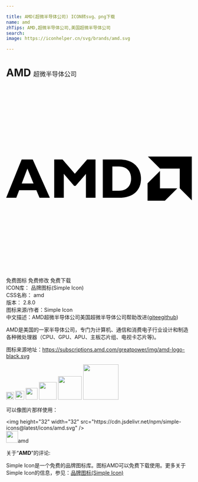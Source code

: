 ```yaml
---

title: AMD(超微半导体公司) ICON转svg、png下载
name: amd
zhTips: AMD,超微半导体公司,美国超微半导体公司
search: 
image: https://iconhelper.cn/svg/brands/amd.svg

---
```


# AMD  <small style="font-size: 60%;font-weight: 100">超微半导体公司</small>

<div id="svg" class="svg-wrap">
<svg xmlns="http://www.w3.org/2000/svg" role="img" viewBox="0 0 24 24"><title>AMD icon</title><path d="M18.324 9.137l1.559 1.56h2.556v2.557L24 14.814V9.137zM2 9.52l-2 4.96h1.309l.37-.982H3.9l.408.982h1.338L3.432 9.52zm4.209 0v4.955h1.238v-3.092l1.338 1.562h.188l1.338-1.556v3.091h1.238V9.52H10.47l-1.592 1.845L7.287 9.52zm6.283 0v4.96h2.057c1.979 0 2.88-1.046 2.88-2.472 0-1.36-.937-2.488-2.747-2.488zm1.237.91h.792c1.17 0 1.63.711 1.63 1.57 0 .728-.372 1.572-1.616 1.572h-.806zm-10.985.273l.791 1.932H2.008zm17.137.307l-1.604 1.603v2.25h2.246l1.604-1.607h-2.246z"/></svg>
</div>
<detail full-name='amd'></detail>

<div class="detail-page">
<p>
<span><span class="badge-success badge">免费图标</span> <span class="badge-success badge">免费修改</span>  <span class="badge-success badge">免费下载</span> </span>
<br/>
<span>
ICON库：
<span class="badge-secondary badge">品牌图标(Simple Icon)</span> 
</span>
<br/>
<span>
CSS名称：
<span class="badge-secondary badge">amd</span> 
</span>

<br/>
<span>
版本：
<span class="badge-secondary badge">2.8.0</span> 
</span>
<br/>
<span>图标来源/作者：<span class="badge-light badge">Simple Icon</span></span> 
<br/>
<span class="zh-detail">中文描述：<span class="badge-primary badge">AMD</span><span class="badge-primary badge">超微半导体公司</span><span class="badge-primary badge">美国超微半导体公司</span><span class="help-link"><span>帮助改进</span>(<a href="https://gitee.com/liuwave/icon-helper/edit/master/json/brands/amd.json" target="_blank" rel="noopener noreferrer">gitee</a><a href="https://github.com/liuwave/icon-helper/edit/master/json/brands/amd.json" target="_blank" rel="noopener noreferrer">github</a></span>)</span><br/>
</p>
</div><div class="description description alert alert-light"><p>AMD是美国的一家半导体公司，专门为计算机、通信和消费电子行业设计和制造各种微处理器（CPU、GPU、APU、主板芯片组、电视卡芯片等)。</p><p>图标来源地址：<a href="https://subscriptions.amd.com/greatpower/img/amd-logo-black.svg" target="_blank" rel="noopener noreferrer">https://subscriptions.amd.com/greatpower/img/amd-logo-black.svg</a></p></div>
<div class="alert alert-dark">
<img height="21" width="21" src="https://cdn.jsdelivr.net/npm/simple-icons@latest/icons/amd.svg" />
<img height="24" width="24" src="https://cdn.jsdelivr.net/npm/simple-icons@latest/icons/amd.svg" />
<img height="32" width="32" src="https://cdn.jsdelivr.net/npm/simple-icons@latest/icons/amd.svg" />
<img height="48" width="48" src="https://cdn.jsdelivr.net/npm/simple-icons@latest/icons/amd.svg" />
<img height="64" width="64" src="https://cdn.jsdelivr.net/npm/simple-icons@latest/icons/amd.svg" />
<img height="96" width="96" src="https://cdn.jsdelivr.net/npm/simple-icons@latest/icons/amd.svg" />

</div>
<div>
  <p>可以像图片那样使用：    
  </p>
  <div class="alert alert-primary" style="font-size: 14px">
    &lt;img height="32" width="32" src="https://cdn.jsdelivr.net/npm/simple-icons@latest/icons/amd.svg" /&gt;
    <copy-btn content='<img height="32" width="32" src="https://cdn.jsdelivr.net/npm/simple-icons@latest/icons/amd.svg" />'></copy-btn>
  </div>
  <div class="alert alert-secondary">
    <img height="32" width="32" src="https://cdn.jsdelivr.net/npm/simple-icons@latest/icons/amd.svg" />amd
    <copy-btn content="amd" btn-title="复制图标名称"></copy-btn>
  </div>
</div>
<div class="icon-detail__container">
<p>关于“<b>AMD</b>”的评论:</p>
</div>
<Vssue title="关于“AMD”的评论" />
<div><p>Simple Icon是一个免费的品牌图标库。图标AMD可以免费下载使用。更多关于  Simple Icon的信息，参见：<a target="_blank" href="https://iconhelper.cn/brands.html">品牌图标(Simple Icon)</a>
</p></div>
